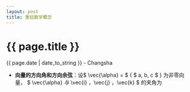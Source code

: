 ```yaml
---
layout: post
title: 重拾数学概念
---
```


{{ page.title }}
================

<p class="meta">{{ page.date | date_to_string }} - Changsha</p>

+ **向量的方向角和方向余弦**：设$ \vec{\alpha} = $ { $ a, b, c $ } 为非零向量， $ \vec{\alpha} $与$ \vec{i} ，\vec{j} ，\vec{k} $ 的夹角为